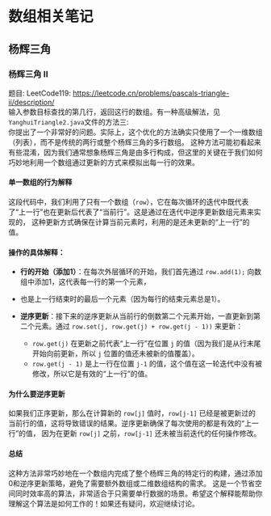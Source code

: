 # 数组相关笔记

## 杨辉三角
### 杨辉三角 II
题目: LeetCode119: https://leetcode.cn/problems/pascals-triangle-ii/description/   
输入参数目标查找的第几行，返回这行的数组。有一种高级解法，见`YanghuiTriangle2.java`文件的方法三:   
你提出了一个非常好的问题。实际上，这个优化的方法确实只使用了一个一维数组（列表），而不是传统的两行或整个杨辉三角的多行数组。
这种方法可能初看起来有些混淆，因为我们通常想象杨辉三角是由多行构成，但这里的关键在于我们如何巧妙地利用一个数组通过更新的方式来模拟出每一行的效果。

#### 单一数组的行为解释
这段代码中，我们利用了只有一个数组（`row`），它在每次循环的迭代中既代表了“上一行”也在更新后代表了“当前行”。这是通过在迭代中逆序更新数组元素来实现的，
这种更新方式确保在计算当前元素时，利用的是还未更新的“上一行”的值。

#### 操作的具体解释：
- **行的开始（添加1）**：在每次外层循环的开始，我们首先通过 `row.add(1);` 向数组中添加1，这代表每一行的第一个元素，
- 也是上一行结束时的最后一个元素（因为每行的结束元素总是1）。

- **逆序更新**：接下来的逆序更新从当前行的倒数第二个元素开始，一直更新到第二个元素。通过 `row.set(j, row.get(j) + row.get(j - 1))` 来更新：
    - `row.get(j)` 在更新之前代表“上一行”在位置 `j` 的值（因为我们是从行末尾开始向前更新，所以 `j` 位置的值还未被新的值覆盖）。
    - `row.get(j - 1)` 是上一行在位置 `j-1` 的值，这个值在这一轮迭代中没有被修改，所以它是有效的“上一行”的值。

#### 为什么要逆序更新
如果我们正序更新，那么在计算新的 `row[j]` 值时，`row[j-1]` 已经是被更新过的当前行的值，这将导致错误的结果。逆序更新确保了每次使用的都是有效的“上一行”的值，
因为在更新 `row[j]` 之前，`row[j-1]` 还未被当前迭代的任何操作修改。

#### 总结
这种方法非常巧妙地在一个数组内完成了整个杨辉三角的特定行的构建，通过添加0和逆序更新策略，避免了需要额外数组或二维数组结构的需求。
这是一个节省空间同时效率高的算法，非常适合于只需要单行数据的场景。希望这个解释能帮助你理解这个算法是如何工作的！如果还有疑问，欢迎继续讨论。